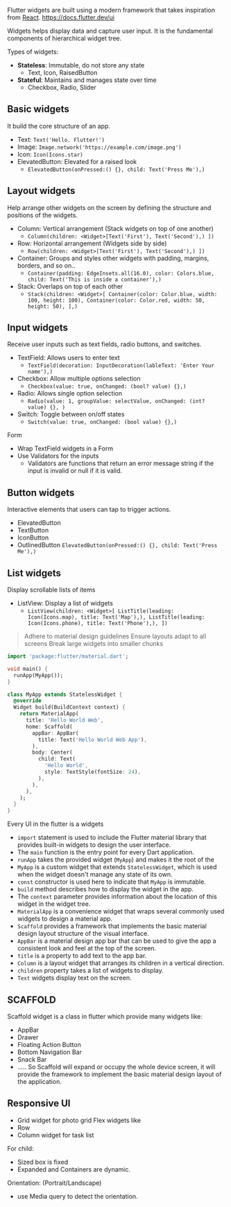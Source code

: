Flutter widgets are built using a modern framework that takes inspiration from [React](https://react.dev/).
https://docs.flutter.dev/ui

Widgets helps display data and capture user input.
It is the fundamental components of hierarchical widget tree.

Types of widgets:
- **Stateless**: Immutable, do not store any state
	- Text, Icon, RaisedButton
- **Stateful**: Maintains and manages state over time
	- Checkbox, Radio, Slider

## Basic widgets
It build the core structure of an app.
- Text: `Text('Hello. Flutter!')`
- Image: `Image.network('https://example.com/image.png')`
- Icon: `Icon(Icons.star)`
- ElevatedButton: Elevated for a raised look
	- `ElevatedButton(onPressed:() {}, child: Text('Press Me'),)`
## Layout widgets
Help arrange other widgets on the screen by defining the structure and positions of the widgets.
- Column: Vertical arrangement (Stack widgets on top of one another)
	- `Column(children: <Widget>[Text('First'), Text('Second'),) ])`
- Row: Horizontal arrangement (Widgets side by side)
	- `Row(children: <Widget>[Text('First'), Text('Second'),) ])`
- Container: Groups and styles other widgets with padding, margins, borders, and so on..
	- `Container(padding: EdgeInsets.all(16.0), color: Colors.blue, child: Text('This is inside a container'),)`
- Stack: Overlaps on top of each other
	- `Stack(children: <Widget>[
	  Container(color: Color.blue, width: 100, height: 100),
	  Container(color: Color.red, width: 50, height: 50),
	  ],)`

## Input widgets
Receive user inputs such as text fields, radio buttons, and switches.
- TextField: Allows users to enter text
	- `TextField(decoration: InputDecoration(lableText: 'Enter Your name'),)`
- Checkbox: Allow multiple options selection
	- `Checkbox(value: true, onChanged: (bool? value) {},)`
- Radio: Allows single option selection
	- `Radio(value: 1, groupValue: selectValue, onChanged: (int? value) {}, )`
- Switch: Toggle between on/off states
	- `Switch(value: true, onChanged: (bool value) {},)`


Form
- Wrap TextField widgets in a Form
- Use Validators for the inputs
	- Validators are functions that return an error message string if the input is invalid or null if it is valid.
## Button widgets
Interactive elements that users can tap to trigger actions.
- ElevatedButton
- TextButton
- IconButton
- OutlinedButton
`ElevatedButton(onPressed:() {}, child: Text('Press Me'),)`

## List widgets
Display scrollable lists of items
- ListView: Display a list of widgets
	- `ListView(children: <Widget>[
	  ListTitle(leading: Icon(Icons.map), title: Text('Map'),),
	  ListTitle(leading: Icon(Icons.phone), title: Text('Phone'),),
	  ])`


> Adhere to material design guidelines
> Ensure layouts adapt to all screens
> Break large widgets into smaller chunks


``` dart
import 'package:flutter/material.dart';

void main() {
  runApp(MyApp());
}

class MyApp extends StatelessWidget {
  @override
  Widget build(BuildContext context) {
    return MaterialApp(
      title: 'Hello World Web',
      home: Scaffold(
        appBar: AppBar(
          title: Text('Hello World Web App'),
        ),
        body: Center(
          child: Text(
            'Hello World',
            style: TextStyle(fontSize: 24),
          ),
        ),
      ),
    );
  }
}
```

Every UI in the flutter is a widgets

- `import` statement is used to include the Flutter material library that provides built-in widgets to design the user interface.
- The `main` function is the entry point for every Dart application.
- `runApp` takes the provided widget (`MyApp`) and makes it the root of the
- `MyApp` is a custom widget that extends `StatelessWidget`, which is used when the widget doesn't manage any state of its own.
- `const` constructor is used here to indicate that `MyApp` is immutable.
- `build` method describes how to display the widget in the app.
- The `context` parameter provides information about the location of this widget in the widget tree.
- `MaterialApp` is a convenience widget that wraps several commonly used widgets to design a material app.
- `Scaffold` provides a framework that implements the basic material design layout structure of the visual interface.
- `AppBar` is a material design app bar that can be used to give the app a consistent look and feel at the top of the screen.
- `title` is a property to add text to the app bar.
- `Column` is a layout widget that arranges its children in a vertical direction.
- `children` property takes a list of widgets to display.
- `Text` widgets display text on the screen.

## SCAFFOLD
Scaffold widget is a class in flutter which provide many widgets like:
- AppBar
- Drawer
- Floating Action Button
- Bottom Navigation Bar
- Snack Bar
- .....
So Scaffold will expand or occupy the whole device screen, it will provide the framework to implement the basic material design layout of the application.

## Responsive UI
- Grid widget for photo grid
Flex widgets like
- Row
- Column widget for task list

For child:
- Sized box is fixed
- Expanded and Containers are dynamic.

Orientation: (Portrait/Landscape)
- use Media query to detect the orientation.